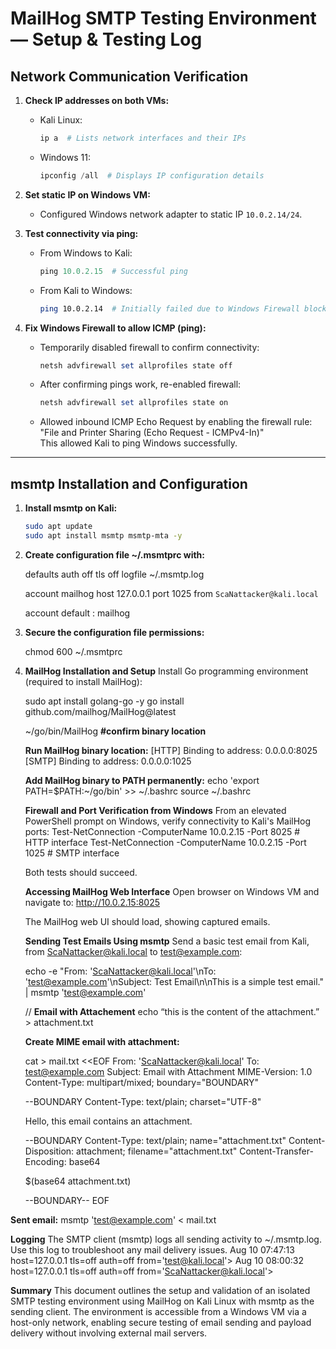 # MailHog SMTP Testing Environment — Setup & Testing Log

## Network Communication Verification

1. **Check IP addresses on both VMs:**

   - Kali Linux:  
     ```bash
     ip a  # Lists network interfaces and their IPs
     ```
   - Windows 11:  
     ```powershell
     ipconfig /all  # Displays IP configuration details
     ```

2. **Set static IP on Windows VM:**

   - Configured Windows network adapter to static IP `10.0.2.14/24`.

3. **Test connectivity via ping:**

   - From Windows to Kali:  
     ```powershell
     ping 10.0.2.15  # Successful ping
     ```
   - From Kali to Windows:  
     ```bash
     ping 10.0.2.14  # Initially failed due to Windows Firewall blocking ICMP
     ```

4. **Fix Windows Firewall to allow ICMP (ping):**

   - Temporarily disabled firewall to confirm connectivity:  
     ```powershell
     netsh advfirewall set allprofiles state off
     ```
   - After confirming pings work, re-enabled firewall:  
     ```powershell
     netsh advfirewall set allprofiles state on
     ```
   - Allowed inbound ICMP Echo Request by enabling the firewall rule:  
     "File and Printer Sharing (Echo Request - ICMPv4-In)"  
     This allowed Kali to ping Windows successfully.

---

## msmtp Installation and Configuration

1. **Install msmtp on Kali:**

   ```bash
   sudo apt update
   sudo apt install msmtp msmtp-mta -y
   
2. **Create configuration file ~/.msmtprc with:**

    defaults
    auth           off
    tls            off
    logfile        ~/.msmtp.log

    account        mailhog
    host           127.0.0.1
    port           1025
    from          `ScaNattacker@kali.local`

    account default : mailhog

   
 3. **Secure the configuration file permissions:**

    chmod 600 ~/.msmtprc


 4. **MailHog Installation and Setup**
    Install Go programming environment (required to install MailHog):

    sudo apt install golang-go -y
    go install github.com/mailhog/MailHog@latest

    ~/go/bin/MailHog **#confirm binary location**

    **Run MailHog binary location:**
    [HTTP] Binding to address: 0.0.0.0:8025
    [SMTP] Binding to address: 0.0.0.0:1025

    **Add MailHog binary to PATH permanently:**
    echo 'export PATH=$PATH:~/go/bin' >> ~/.bashrc
    source ~/.bashrc


    **Firewall and Port Verification from Windows**
    From an elevated PowerShell prompt on Windows, verify connectivity to Kali's MailHog ports:
    Test-NetConnection -ComputerName 10.0.2.15 -Port 8025  # HTTP interface
    Test-NetConnection -ComputerName 10.0.2.15 -Port 1025  # SMTP interface


    Both tests should succeed.


    **Accessing MailHog Web Interface**
    Open browser on Windows VM and navigate to:
    http://10.0.2.15:8025

    The MailHog web UI should load, showing captured emails.


    **Sending Test Emails Using msmtp**
    Send a basic test email from Kali, from ScaNattacker@kali.local to test@example.com:

    echo -e "From: 'ScaNattacker@kali.local'\nTo: 'test@example.com'\nSubject: Test Email\n\nThis is a simple test email." | msmtp 'test@example.com'

    //
    **Email with Attachement**
    echo “this is the content of the attachment.” > attachment.txt

    **Create MIME email with attachment:**

    cat > mail.txt <<EOF
    From: 'ScaNattacker@kali.local'
    To: test@example.com
    Subject: Email with Attachment
    MIME-Version: 1.0
    Content-Type: multipart/mixed; boundary="BOUNDARY"

    --BOUNDARY
    Content-Type: text/plain; charset="UTF-8"

    Hello, this email contains an attachment.

    --BOUNDARY
    Content-Type: text/plain; name="attachment.txt"
    Content-Disposition: attachment; filename="attachment.txt"
    Content-Transfer-Encoding: base64

    $(base64 attachment.txt)

    --BOUNDARY--
    EOF



   **Sent email:**
   msmtp 'test@example.com' < mail.txt



   **Logging**
   The SMTP client (msmtp) logs all sending activity to ~/.msmtp.log. Use this log to troubleshoot any mail delivery issues.
   Aug 10 07:47:13 host=127.0.0.1 tls=off auth=off from='test@kali.local'>
   Aug 10 08:00:32 host=127.0.0.1 tls=off auth=off from='ScaNattacker@kali.local'>



   **Summary**
   This document outlines the setup and validation of an isolated SMTP testing environment using MailHog on Kali Linux with msmtp as the sending client. The environment is accessible from a Windows VM via a host-only network, enabling secure testing of email sending and payload delivery without involving external mail servers.

